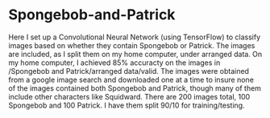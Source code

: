 # Spongebob-and-Patrick
Here I set up a Convolutional Neural Network (using TensorFlow) to classify images based on whether they contain Spongebob or Patrick. The images are included, as I split them on my home computer, under arranged data. On my home computer, I achieved 85% accuracty on the images in /Spongebob and Patrick/arranged data/valid. The images were obtained from a google image search and downloaded one at a time to insure none of the images contained both Spongebob and Patrick, though many of them include other characters like Squidward. There are 200 images total, 100 Spongebob and 100 Patrick. I have them split 90/10 for training/testing.
